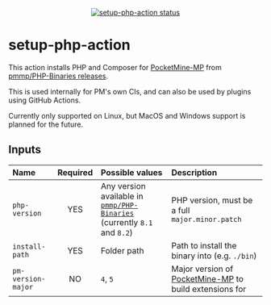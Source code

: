 <p align="center">
  <a href="https://github.com/pmmp/setup-php-action/actions"><img alt="setup-php-action status" src="https://github.com/pmmp/setup-php-action/workflows/build-test/badge.svg"></a>
</p>

# setup-php-action

This action installs PHP and Composer for [PocketMine-MP](https://github.com/pmmp/PocketMine-MP) from [pmmp/PHP-Binaries releases](https://github.com/pmmp/PHP-Binaries/releases).

This is used internally for PM's own CIs, and can also be used by plugins using GitHub Actions.

Currently only supported on Linux, but MacOS and Windows support is planned for the future.

## Inputs
| Name | Required | Possible values | Description |
|:-----|:--------:|:----------------|:------------|
| `php-version` | YES | Any version available in [`pmmp/PHP-Binaries`](https://github.com/pmmp/PHP-Binaries) (currently `8.1` and `8.2`) | PHP version, must be a full `major.minor.patch` |
| `install-path` | YES | Folder path | Path to install the binary into (e.g. `./bin`) |
| `pm-version-major` | NO | `4`, `5` | Major version of [PocketMine-MP](https://github.com/pmmp/PocketMine-MP) to build extensions for |

